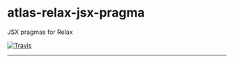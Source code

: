 # atlas-relax-jsx-pragma

JSX pragmas for Relax

[![Travis](https://img.shields.io/travis/[username]/[repo].svg)](https://travis-ci.org/[username]/[repo])

---
